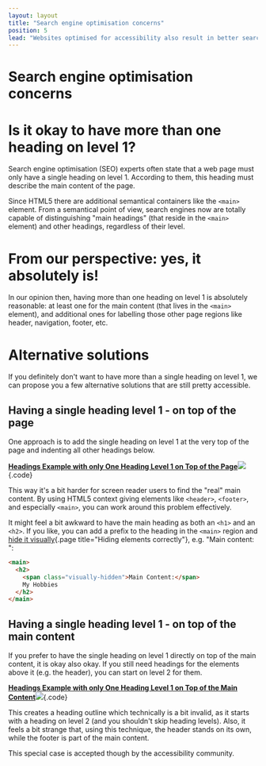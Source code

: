 ```yaml
---
layout: layout
title: "Search engine optimisation concerns"
position: 5
lead: "Websites optimised for accessibility also result in better search engine rankings. There are a few questions though that sometimes concern search engine optimisation experts."
---
```


# Search engine optimisation concerns

# Is it okay to have more than one heading on level 1?

Search engine optimisation (SEO) experts often state that a web page must only have a single heading on level 1. According to them, this heading must describe the main content of the page.

Since HTML5 there are additional semantical containers like the `<main>` element. From a semantical point of view, search engines now are totally capable of distinguishing "main headings" (that reside in the `<main>` element) and other headings, regardless of their level.

# From our perspective: yes, it absolutely is!

In our opinion then, having more than one heading on level 1 is absolutely reasonable: at least one for the main content (that lives in the `<main>` element), and additional ones for labelling those other page regions like header, navigation, footer, etc.

# Alternative solutions

If you definitely don't want to have more than a single heading on level 1, we can propose you a few alternative solutions that are still pretty accessible.

## Having a single heading level 1 - on top of the page

One approach is to add the single heading on level 1 at the very top of the page and indenting all other headings below.

[**Headings Example with only One Heading Level 1 on Top of the Page**![](https://s3-us-west-2.amazonaws.com/i.cdpn.io/1279260.GEGMYj.small.feebc670-7fd3-4abf-9c75-6350cceba468.png)](https://codepen.io/accessibility-developer-guide/pen/GEGMYj){.code}

This way it's a bit harder for screen reader users to find the "real" main content. By using HTML5 context giving elements like `<header>`, `<footer>`, and especially `<main>`, you can work around this problem effectively.

It might feel a bit awkward to have the main heading as both an `<h1>` and an `<h2>`. If you like, you can add a prefix to the heading in the `<main>` region and [hide it visually](/part--examples-of-accessibility-patterns---introduction/hiding-elements-correctly){.page title="Hiding elements correctly"}, e.g. "Main content: ":

```html
<main>
  <h2>
    <span class="visually-hidden">Main Content:</span>
    My Hobbies
  </h2>
</main>
```

## Having a single heading level 1 - on top of the main content

If you prefer to have the single heading on level 1 directly on top of the main content, it is okay also okay. If you still need headings for the elements above it (e.g. the header), you can start on level 2 for them.

[**Headings Example with only One Heading Level 1 on Top of the Main Content**![](https://s3-us-west-2.amazonaws.com/i.cdpn.io/1279260.KqeXjB.small.6349b04d-706e-452a-adc0-b4eda47df8c0.png)](https://codepen.io/accessibility-developer-guide/pen/KqeXjB){.code}

This creates a heading outline which technically is a bit invalid, as it starts with a heading on level 2 (and you shouldn't skip heading levels). Also, it feels a bit strange that, using this technique, the header stands on its own, while the footer is part of the main content.

This special case is accepted though by the accessibility community.